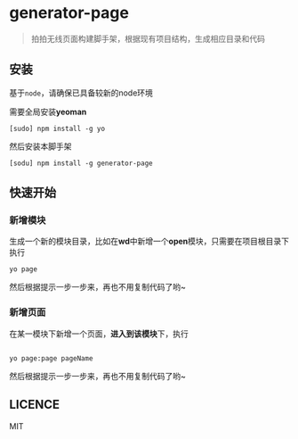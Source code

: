 # generator-page

> 拍拍无线页面构建脚手架，根据现有项目结构，生成相应目录和代码

## 安装

基于``node``，请确保已具备较新的node环境

需要全局安装**yeoman**

```
[sudo] npm install -g yo

```

然后安装本脚手架

```
[sodu] npm install -g generator-page

```

## 快速开始

### 新增模块

生成一个新的模块目录，比如在**wd**中新增一个**open**模块，只需要在项目根目录下执行

```
yo page
```

然后根据提示一步一步来，再也不用复制代码了哟~

### 新增页面

在某一模块下新增一个页面，**进入到该模块**下，执行

```

yo page:page pageName
```

然后根据提示一步一步来，再也不用复制代码了哟~


## LICENCE

MIT
